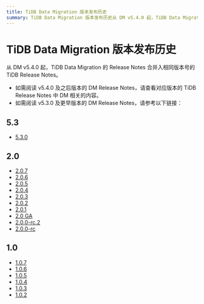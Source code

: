 ```yaml
---
title: TiDB Data Migration 版本发布历史
summary: TiDB Data Migration 版本发布历史从 DM v5.4.0 起，TiDB Data Migration 的 Release Notes 合并入相同版本号的 TiDB Release Notes。如需阅读 v5.4.0 及之后版本的 DM Release Notes，请查看对应版本的 TiDB Release Notes 中 DM 相关的内容。如需阅读 v5.3.0 及更早版本的 DM Release Notes，请参考以下链接：5.3.0, 2.0.7, 2.0.6, 2.0.5, 2.0.4, 2.0.3, 2.0.2, 2.0.1, 2.0 GA, 2.0.0-rc.2, 2.0.0-rc, 1.0.7, 1.0.6, 1.0.5, 1.0.4, 1.0.3, 1.0.2.
---
```


# TiDB Data Migration 版本发布历史

从 DM v5.4.0 起，TiDB Data Migration 的 Release Notes 合并入相同版本号的 TiDB Release Notes。

- 如需阅读 v5.4.0 及之后版本的 DM Release Notes，请查看对应版本的 TiDB Release Notes 中 DM 相关的内容。
- 如需阅读 v5.3.0 及更早版本的 DM Release Notes，请参考以下链接：

## 5.3

- [5.3.0](https://docs.pingcap.com/zh/tidb-data-migration/v5.3/5.3.0/)

## 2.0

- [2.0.7](https://docs.pingcap.com/zh/tidb-data-migration/v5.3/2.0.7/)
- [2.0.6](https://docs.pingcap.com/zh/tidb-data-migration/v5.3/2.0.6/)
- [2.0.5](https://docs.pingcap.com/zh/tidb-data-migration/v5.3/2.0.5/)
- [2.0.4](https://docs.pingcap.com/zh/tidb-data-migration/v5.3/2.0.4/)
- [2.0.3](https://docs.pingcap.com/zh/tidb-data-migration/v5.3/2.0.3/)
- [2.0.2](https://docs.pingcap.com/zh/tidb-data-migration/v5.3/2.0.2/)
- [2.0.1](https://docs.pingcap.com/zh/tidb-data-migration/v5.3/2.0.1/)
- [2.0 GA](https://docs.pingcap.com/zh/tidb-data-migration/v5.3/2.0.0-ga/)
- [2.0.0-rc.2](https://docs.pingcap.com/zh/tidb-data-migration/v5.3/2.0.0-rc.2/)
- [2.0.0-rc](https://docs.pingcap.com/zh/tidb-data-migration/v5.3/2.0.0-rc/)

## 1.0

- [1.0.7](https://docs.pingcap.com/zh/tidb-data-migration/v5.3/1.0.7/)
- [1.0.6](https://docs.pingcap.com/zh/tidb-data-migration/v5.3/1.0.6/)
- [1.0.5](https://docs.pingcap.com/zh/tidb-data-migration/v5.3/1.0.5/)
- [1.0.4](https://docs.pingcap.com/zh/tidb-data-migration/v5.3/1.0.4/)
- [1.0.3](https://docs.pingcap.com/zh/tidb-data-migration/v5.3/1.0.3/)
- [1.0.2](https://docs.pingcap.com/zh/tidb-data-migration/v5.3/1.0.2/)